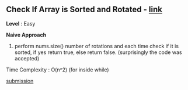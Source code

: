 ## Check If Array is Sorted and Rotated - [link](https://leetcode.com/problems/check-if-array-is-sorted-and-rotated/description/)

**Level** : Easy

**Naive Approach**
1. perform nums.size() number of rotations and each time check if it is sorted, if yes return true, else return false.
(surprisingly the code was accepted)

Time Complexity : O(n^2) (for inside while)

[submission](https://leetcode.com/problems/check-if-array-is-sorted-and-rotated/submissions/1471879531/)